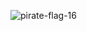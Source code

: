 ![pirate-flag-16](https://github.com/SaruGGS/SaruGGS/assets/93264560/1e88dfb6-70b7-4961-9fa3-d17733832dfa)
